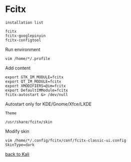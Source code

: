 # Fcitx
`installation list`

    fcitx
    fcitx-googlepinyin
    fcitx-configtool
Run environment

    vim /home/*/.profile
Add content

    export GTK_IM_MODULE=fcitx
    export QT_IM_MODULE=fcitx
    export XMODIFIERS=@im=fcitx
    export DefaultIMModule=fcitx
    fcitx-autostart &> /dev/null
Autostart only for KDE/Gnome/Xfce/LXDE

`Theme`

    /usr/share/fcitx/skin
Modify skin

    vim /home/*/.config/fcitx/conf/fcitx-classic-ui.config
    SkinType=dark

[back to Kali](https://github.com/pro1tocol/Linux-Novice-Function/tree/main/Kali)
